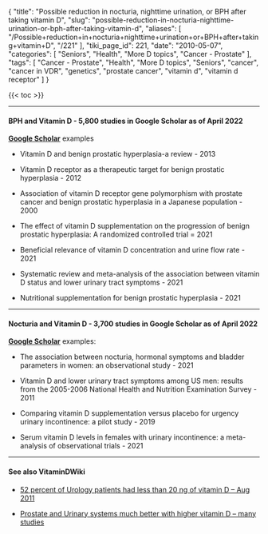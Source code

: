 {
    "title": "Possible reduction in nocturia, nighttime urination, or BPH after taking vitamin D",
    "slug": "possible-reduction-in-nocturia-nighttime-urination-or-bph-after-taking-vitamin-d",
    "aliases": [
        "/Possible+reduction+in+nocturia+nighttime+urination+or+BPH+after+taking+vitamin+D",
        "/221"
    ],
    "tiki_page_id": 221,
    "date": "2010-05-07",
    "categories": [
        "Seniors",
        "Health",
        "More D topics",
        "Cancer - Prostate"
    ],
    "tags": [
        "Cancer - Prostate",
        "Health",
        "More D topics",
        "Seniors",
        "cancer",
        "cancer in VDR",
        "genetics",
        "prostate cancer",
        "vitamin d",
        "vitamin d receptor"
    ]
}


{{< toc >}} 

---

#### BPH and Vitamin D - 5,800 studies in Google Scholar as of April 2022

 **[Google Scholar](https://scholar.google.com/scholar?hl=en&as_sdt=0%2C48&q=bph+%22vitamin+d%22&btnG=)**  examples

* Vitamin D and benign prostatic hyperplasia-a review - 2013

* Vitamin D receptor as a therapeutic target for benign prostatic hyperplasia - 2012

* Association of vitamin D receptor gene polymorphism with prostate cancer and benign prostatic hyperplasia in a Japanese population - 2000

* The effect of vitamin D supplementation on the progression of benign prostatic hyperplasia: A randomized controlled trial = 2021

* Beneficial relevance of vitamin D concentration and urine flow rate - 2021 

* Systematic review and meta-analysis of the association between vitamin D status and lower urinary tract symptoms - 2021

* Nutritional supplementation for benign prostatic hyperplasia - 2021

---

#### Nocturia and Vitamin D - 3,700 studies in Google Scholar as of April 2022

 **[Google Scholar](https://scholar.google.com/scholar?hl=en&as_sdt=0%2C48&q=nocturia+%22vitamin+d%22&btnG=googlescla)**  examples:

* The association between nocturia, hormonal symptoms and bladder parameters in women: an observational study - 2021

* Vitamin D and lower urinary tract symptoms among US men: results from the 2005-2006 National Health and Nutrition Examination Survey - 2011

* Comparing vitamin D supplementation versus placebo for urgency urinary incontinence: a pilot study - 2019

* Serum vitamin D levels in females with urinary incontinence: a meta-analysis of observational trials - 2021

---

#### See also VitaminDWiki

* [52 percent of Urology patients had less than 20 ng of vitamin D – Aug 2011](/posts/52-percent-of-urology-patients-had-less-than-20-ng-of-vitamin-d)

* [Prostate and Urinary systems much better with higher vitamin D – many studies](/posts/prostate-and-urinary-systems-much-better-with-higher-vitamin-d-many-studies)